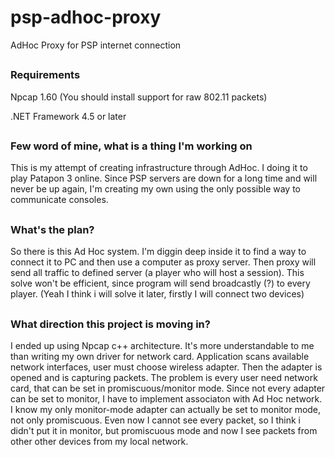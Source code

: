 # psp-adhoc-proxy
AdHoc Proxy for PSP internet connection
##
### Requirements
Npcap 1.60
  (You should install support for raw 802.11 packets)

.NET Framework 4.5 or later
##
### Few word of mine, what is a thing I'm working on
This is my attempt of creating infrastructure through AdHoc. I doing it to play Patapon 3 online.
Since PSP servers are down for a long time and will never be up again, I'm creating my own using the only possible way to communicate consoles.
##
### What's the plan?
So there is this Ad Hoc system. I'm diggin deep inside it to find a way to connect it to PC and then use a computer as proxy server.
Then proxy will send all traffic to defined server (a player who will host a session).
This solve won't be efficient, since program will send broadcastly (?) to every player. (Yeah I think i will solve it later, firstly I will connect two devices)
##
### What direction this project is moving in?
I ended up using Npcap c++ architecture. It's more understandable to me than writing my own driver for network card.
Application scans available network interfaces, user must choose wireless adapter. Then the adapter is opened and is capturing packets.
The problem is every user need network card, that can be set in promiscuous/monitor mode. Since not every adapter can be set to monitor, I have to implement associaton with Ad Hoc network. I know my only monitor-mode adapter can actually be set to monitor mode, not only promiscuous. Even now I cannot see every packet, so I think i didn't put it in monitor, but promiscuous mode and now I see packets from other other devices from my local network.
